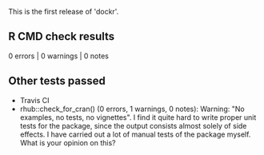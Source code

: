 This is the first release of 'dockr'.

## R CMD check results
0 errors | 0 warnings | 0 notes

## Other tests passed
- Travis CI
- rhub::check_for_cran() (0 errors, 1 warnings, 0 notes): Warning: "No examples,
no tests, no vignettes". I find it quite hard to write proper unit tests for the
package, since the output consists almost solely of side effects. I have carried
out a lot of manual tests of the package myself. What is your opinion on this?

